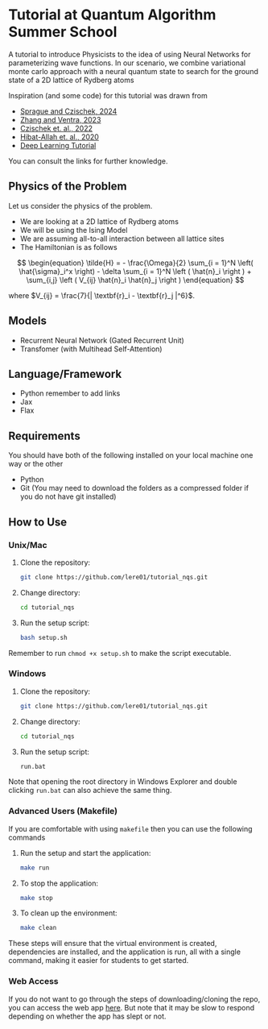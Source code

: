 # Tutorial at Quantum Algorithm Summer School

A tutorial to introduce Physicists to the idea of using Neural Networks for parameterizing wave functions. In our scenario, we combine variational monte carlo approach with a neural quantum state to search for the ground state of a 2D lattice of Rydberg atoms

Inspiration (and some code) for this tutorial was drawn from 

- [Sprague and Czischek, 2024](https://www.nature.com/articles/s42005-024-01584-y)
- [Zhang and Ventra, 2023](https://physics.paperswithcode.com/paper/transformer-quantum-state-a-multi-purpose)
- [Czischek et. al., 2022](https://arxiv.org/pdf/2203.04988)
- [Hibat-Allah et. al., 2020](https://journals.aps.org/prresearch/pdf/10.1103/PhysRevResearch.2.023358)
- [Deep Learning Tutorial](https://uvadlc-notebooks.readthedocs.io/en/latest/tutorial_notebooks/JAX/tutorial6/Transformers_and_MHAttention.html)

You can consult the links for further knowledge.


## Physics of the Problem

Let us consider the physics of the problem.

- We are looking at a 2D lattice of Rydberg atoms
- We will be using the Ising Model
- We are assuming all-to-all interaction between all lattice sites
- The Hamiltonian is as follows

$$
\begin{equation}
\tilde{H} = - \frac{\Omega}{2} \sum_{i = 1}^N \left( \hat{\sigma}_i^x \right) - \delta \sum_{i = 1}^N \left ( \hat{n}_i \right ) + \sum_{i,j} \left ( V_{ij} \hat{n}_i \hat{n}_j \right )
\end{equation}
$$

where $V_{ij} = \frac{7}{| \textbf{r}_i - \textbf{r}_j |^6}$.

## Models

- Recurrent Neural Network (Gated Recurrent Unit)
- Transfomer (with Multihead Self-Attention)

## Language/Framework

- Python  remember to add links
- Jax
- Flax

## Requirements

You should have both of the following installed on your local machine one way or the other

- Python
- Git (You may need to download the folders as a compressed folder if you do not have git installed)


## How to Use

### Unix/Mac

1. Clone the repository:

    ```bash
    git clone https://github.com/lere01/tutorial_nqs.git
    ```

2. Change directory:

    ```bash
    cd tutorial_nqs
    ```

3. Run the setup script:

    ```bash
    bash setup.sh
    ```

Remember to run `chmod +x setup.sh` to make the script executable.

### Windows

1. Clone the repository:

    ```bash
    git clone https://github.com/lere01/tutorial_nqs.git
    ```

2. Change directory:

    ```bash
    cd tutorial_nqs
    ```

3. Run the setup script:

    ```bat
    run.bat
    ```

Note that opening the root directory in Windows Explorer and double clicking `run.bat` can also achieve the same thing.

### Advanced Users (Makefile)

If you are comfortable with using `makefile` then you can use the following commands

1. Run the setup and start the application:

    ```bash
    make run
    ```

2. To stop the application:

    ```bash
    make stop
    ```

3. To clean up the environment:

    ```bash
    make clean
    ```


These steps will ensure that the virtual environment is created, dependencies are installed, and the application is run, all with a single command, making it easier for students to get started.

### Web Access

If you do not want to go through the steps of downloading/cloning the repo, you can access the web app [here](https://nqs-tutorial.streamlit.app). But note that it may be slow to respond depending on whether the app has slept or not.
